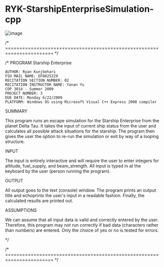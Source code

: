 # RYK-StarshipEnterpriseSimulation-cpp
![image](https://github.com/user-attachments/assets/161c13cf-79c4-473f-b13a-07d8a4aca009)

/* ======================================================================= */

/*	PROGRAM Starship Enterprise

    AUTHOR: Ryan Kunjbehari
    FSU MAIL NAME: EF0825229
    RECITATION SECTION NUMBER: 02
    RECITATION INSTRUCTOR NAME: Yanan Yu
    COP 3014 - Summer 2009
    PROJECT NUMBER: 3
    DUE DATE: Monday 6/22/2009
    PLATFORM: Windows OS using Microsoft Visual C++ Express 2008 compiler

SUMMARY

This program runs an escape simulation for the Starship Enterprise from the
planet Delta Tau.  It takes the input of current ship status from the user 
and calculates all possible attack situations for the starship.  The 
program then gives the user the option to re-run the simulation or exit by 
way of a looping structure.

INPUT

The input is entirely interactive and will require the user to enter integers 
for altitude, fuel_supply, and beam_strength.  All input is typed in at the
keyboard by the user (person running the program). 

OUTPUT

All output goes to the text (console) window.  The program prints an output 
title and echoprints the user's input in a readable fashion.  Finally, the 
calculated results are printed out. 

ASSUMPTIONS

We can assume that all input data is valid and correctly entered by the 
user.  Therefore, this program may not run correctly if bad data (characters
rather than numbers) are entered.  Only the choice of yes or no is tested
for errors.

*/

/* ======================================================================= */

